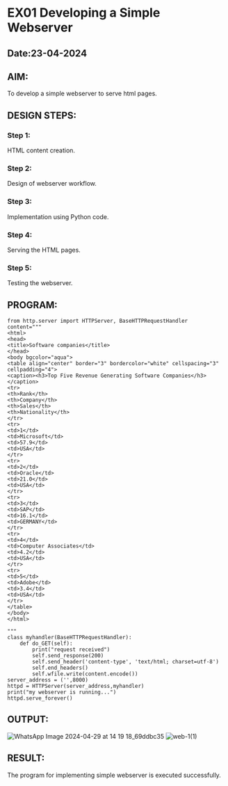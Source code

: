 # EX01 Developing a Simple Webserver
## Date:23-04-2024

## AIM:
To develop a simple webserver to serve html pages.

## DESIGN STEPS:
### Step 1: 
HTML content creation.

### Step 2:
Design of webserver workflow.

### Step 3:
Implementation using Python code.

### Step 4:
Serving the HTML pages.

### Step 5:
Testing the webserver.

## PROGRAM:
```
from http.server import HTTPServer, BaseHTTPRequestHandler
content="""
<html>
<head>
<title>Software companies</title>
</head>
<body bgcolor="aqua">
<table align="center" border="3" bordercolor="white" cellspacing="3" cellpadding="4">
<caption><h3>Top Five Revenue Generating Software Companies</h3></caption>
<tr>
<th>Rank</th>
<th>Company</th>
<th>Sales</th>
<th>Nationality</th>
</tr>
<tr>
<td>1</td>
<td>Microsoft</td>
<td>57.9</td>
<td>USA</td>
</tr>
<tr>
<td>2</td>
<td>Oracle</td>
<td>21.0</td>
<td>USA</td>
</tr>
<tr>
<td>3</td>
<td>SAP</td>
<td>16.1</td>
<td>GERMANY</td>
</tr>
<tr>
<td>4</td>
<td>Computer Associates</td>
<td>4.2</td>
<td>USA</td>
</tr>
<tr>
<td>5</td>
<td>Adobe</td>
<td>3.4</td>
<td>USA</td>
</tr>
</table>
</body>
</html>

"""
class myhandler(BaseHTTPRequestHandler):
    def do_GET(self):
        print("request received")
        self.send_response(200)
        self.send_header('content-type', 'text/html; charset=utf-8')
        self.end_headers()
        self.wfile.write(content.encode())
server_address = ('',8000)
httpd = HTTPServer(server_address,myhandler)
print("my webserver is running...")
httpd.serve_forever()
```


## OUTPUT:
![WhatsApp Image 2024-04-29 at 14 19 18_69ddbc35](https://github.com/Rajkumar28072005/simplewebserver/assets/144980101/48cefe97-9393-4e98-b6f9-1e8a341052ef)
![web-1(1)](https://github.com/Rajkumar28072005/simplewebserver/assets/144980101/70edb3fe-cd06-4d52-8f9a-89715d6126e0)


## RESULT:
The program for implementing simple webserver is executed successfully.
